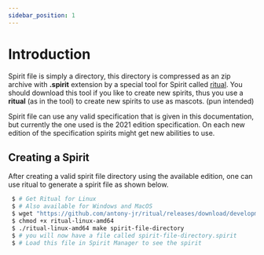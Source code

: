 ```yaml
---
sidebar_position: 1
---
```


# Introduction

Spirit file is simply a directory, this directory is compressed as an zip archive with
**.spirit** extension by a special tool for Spirit called 
[ritual](https://github.com/antony-jr/ritual). You should download this tool if you 
like to create new spirits, thus you use a **ritual** (as in the tool) to create new 
spirits to use as mascots. (pun intended)

Spirit file can use any valid specification that is given in this documentation, but
currently the one used is the 2021 edition specification. On each new edition of the
specification spirits might get new abilities to use.


## Creating a Spirit

After creating a valid spirit file directory using the available edition, one can use
ritual to generate a spirit file as shown below.

```bash
 $ # Get Ritual for Linux
 $ # Also available for Windows and MacOS
 $ wget "https://github.com/antony-jr/ritual/releases/download/development/ritual-linux-amd64"
 $ chmod +x ritual-linux-amd64
 $ ./ritual-linux-amd64 make spirit-file-directory
 $ # you will now have a file called spirit-file-directory.spirit 
 $ # Load this file in Spirit Manager to see the spirit 
```



